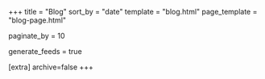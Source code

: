 +++
title = "Blog"
sort_by = "date"
template = "blog.html"
page_template = "blog-page.html"

paginate_by = 10

generate_feeds = true

[extra]
archive=false
+++